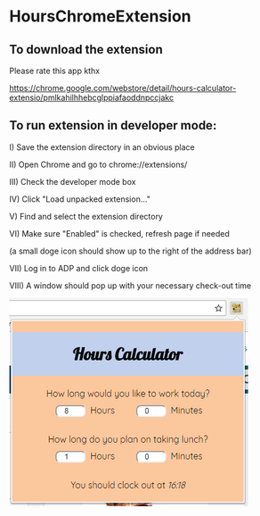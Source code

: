 # HoursChromeExtension

## To download the extension
Please rate this app kthx

https://chrome.google.com/webstore/detail/hours-calculator-extensio/pmlkahilhhebcglppiafaoddnpccjakc

## To run extension in developer mode:

I) Save the extension directory in an obvious place

II) Open Chrome and go to chrome://extensions/

III) Check the developer mode box

IV) Click "Load unpacked extension..."

V) Find and select the extension directory

VI) Make sure "Enabled" is checked, refresh page if needed 

(a small doge icon should show up to the right of the address bar)

VII) Log in to ADP and click doge icon

VIII) A window should pop up with your necessary check-out time

![screenshot](https://github.com/anbilli/hoursChromeExt/blob/master/v2_screenshot.png "Version 2.0")

